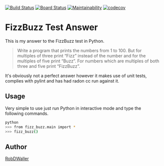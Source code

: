 [![Build Status](https://dev.azure.com/rdwaller1984/fizz_buzz/_apis/build/status/RobDWaller.fizz_buzz?branchName=master)](https://dev.azure.com/rdwaller1984/fizz_buzz/_build/latest?definitionId=1&branchName=master) [![Board Status](https://dev.azure.com/rdwaller1984/998313c9-058a-45be-951a-6d7c4b2de0b5/5af13ce4-faff-4fe9-b193-dcc84ed8c527/_apis/work/boardbadge/cffd28d1-c1f6-47b5-856f-75adbd6893b4)](https://dev.azure.com/rdwaller1984/998313c9-058a-45be-951a-6d7c4b2de0b5/_boards/board/t/5af13ce4-faff-4fe9-b193-dcc84ed8c527/Microsoft.RequirementCategory/) [![Maintainability](https://api.codeclimate.com/v1/badges/a217c33f70f5fe7a25f0/maintainability)](https://codeclimate.com/github/RobDWaller/fizz_buzz/maintainability) [![codecov](https://codecov.io/gh/RobDWaller/fizz_buzz/branch/master/graph/badge.svg)](https://codecov.io/gh/RobDWaller/fizz_buzz)
# FizzBuzz Test Answer

This is my answer to the FizzBuzz test in Python.

> Write a program that prints the numbers from 1 to 100. But for multiples of three print “Fizz” instead of the number and for the multiples of five print “Buzz”. For numbers which are multiples of both three and five print “FizzBuzz”.

It's obviously not a perfect answer however it makes use of unit tests, complies with pylint and has had radon cc run against it.

## Usage

Very simple to use just run Python in interactive mode and type the following commands.

```bash
python
>>> from fizz_buzz.main import *
>>> fizz_buzz()
```

## Author

[RobDWaller](https://twitter.com/RobDWaller)
